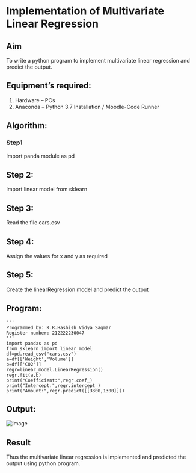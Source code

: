 # Implementation of Multivariate Linear Regression
## Aim
To write a python program to implement multivariate linear regression and predict the output.
## Equipment’s required:
1.	Hardware – PCs
2.	Anaconda – Python 3.7 Installation / Moodle-Code Runner
## Algorithm:

### Step1
Import panda module as pd
## Step 2:
Import linear model from sklearn
## Step 3:
Read the file cars.csv
## Step 4:
Assign the values for x and y as required
## Step 5:
Create the linearRegression model and predict the output

## Program:
```
'''
Programmed by: K.R.Hashish Vidya Sagmar
Register number: 212222230047
'''
import pandas as pd
from sklearn import linear_model
df=pd.read_csv("cars.csv")
a=df[['Weight','Volume']]
b=df[['CO2']]
regr=linear_model.LinearRegression()
regr.fit(a,b)
print("Coefficient:",regr.coef_)
print("Intercept:",regr.intercept_)
print("Amount:",regr.predict([[3300,1300]]))
```
## Output:
![image](https://github.com/hashish9275/Multivariate-Linear-Regression/assets/118707521/5f07e129-2d61-47a0-84e3-b6b6d5c4b2ac)


## Result
Thus the multivariate linear regression is implemented and predicted the output using python program.
